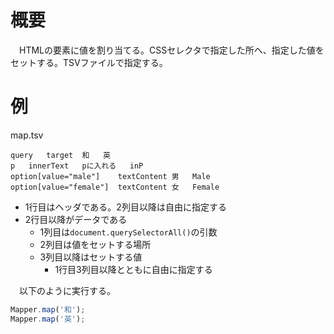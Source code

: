 # 概要

　HTMLの要素に値を割り当てる。CSSセレクタで指定した所へ、指定した値をセットする。TSVファイルで指定する。

# 例

map.tsv
```tsv
query	target	和	英
p	innerText	pに入れる	inP
option[value="male"]	textContent	男	Male
option[value="female"]	textContent	女	Female
```

* 1行目はヘッダである。2列目以降は自由に指定する
* 2行目以降がデータである
    * 1列目は`document.querySelectorAll()`の引数
    * 2列目は値をセットする場所
    * 3列目以降はセットする値
        * 1行目3列目以降とともに自由に指定する

　以下のように実行する。

```javascript
Mapper.map('和');
Mapper.map('英');
```

